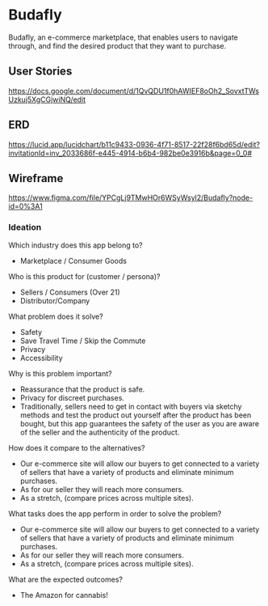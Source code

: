 # Budafly

Budafly, an e-commerce marketplace, that enables users to navigate through, and find the desired product that they want to purchase.


## User Stories 

https://docs.google.com/document/d/1QvQDU1f0hAWIEF8oOh2_SovxtTWsUzkuj5XgCGjwiNQ/edit

## ERD

https://lucid.app/lucidchart/b11c9433-0936-4f71-8517-22f28f6bd65d/edit?invitationId=inv_2033686f-e445-4914-b6b4-982be0e3916b&page=0_0#

## Wireframe

https://www.figma.com/file/YPCgLj9TMwHOr6WSyWsyl2/Budafly?node-id=0%3A1

### Ideation

Which industry does this app belong to? 
- Marketplace / Consumer Goods

Who is this product for (customer / persona)?
- Sellers / Consumers (Over 21)
- Distributor/Company 

What problem does it solve?
- Safety
- Save Travel Time / Skip the Commute
- Privacy
- Accessibility

Why is this problem important?
- Reassurance that the product is safe. 
- Privacy for discreet purchases.
- Traditionally, sellers need to get in contact with buyers via sketchy methods and test the product out yourself after the product has been bought, but this app guarantees the safety of the user as you are aware of the seller and the authenticity of the product.

How does it compare to the alternatives?
- Our e-commerce site will allow our buyers to get connected to a variety of sellers that have a variety of products and eliminate minimum purchases. 
- As for our seller they will reach more consumers.
- As a stretch, (compare prices across multiple sites).

What tasks does the app perform in order to solve the problem?
- Our e-commerce site will allow our buyers to get connected to a variety of sellers that have a variety of products and eliminate minimum purchases. 
- As for our seller they will reach more consumers. 
- As a stretch, (compare prices across multiple sites).

What are the expected outcomes?
- The Amazon for cannabis! 






